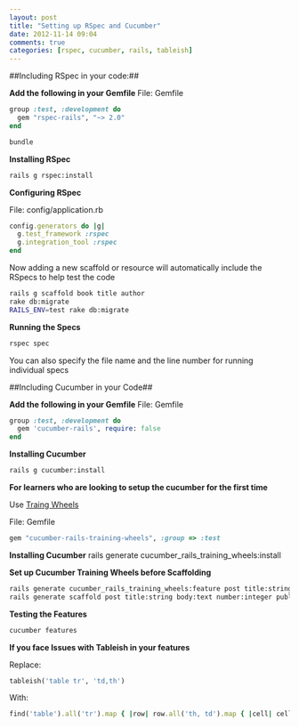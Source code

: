 ```yaml
---
layout: post
title: "Setting up RSpec and Cucumber"
date: 2012-11-14 09:04
comments: true
categories: [rspec, cucumber, rails, tableish]
---
```


##Including RSpec in your code:##


**Add the following in your Gemfile**
File: Gemfile
```ruby
group :test, :development do
  gem "rspec-rails", "~> 2.0"
end
```

```sh
bundle
```

**Installing RSpec**
```sh
rails g rspec:install
```

**Configuring RSpec**

File: config/application.rb

```ruby
config.generators do |g|
  g.test_framework :rspec
  g.integration_tool :rspec
end
```

Now adding a new scaffold or resource will automatically include the RSpecs to help
test the code

```sh
rails g scaffold book title author
rake db:migrate
RAILS_ENV=test rake db:migrate
```

**Running the Specs**

```sh
rspec spec
```

You can also specify the file name and the line number for running individual
specs


##Including Cucumber in your Code##

**Add the following in your Gemfile**
File: Gemfile

```ruby
group :test, :development do
  gem 'cucumber-rails', require: false
end
```

**Installing Cucumber**

```sh
rails g cucumber:install
```

**For learners who are looking to setup the cucumber for the first time**

Use [Traing Wheels](https://github.com/cucumber/cucumber-rails-training-wheels)

File: Gemfile
```ruby
gem "cucumber-rails-training-wheels", :group => :test
```
**Installing Cucumber**
rails generate cucumber_rails_training_wheels:install

**Set up Cucumber Training Wheels before Scaffolding**

```sh
rails generate cucumber_rails_training_wheels:feature post title:string body:text number:integer published:boolean
rails generate scaffold post title:string body:text number:integer published:boolean
```

**Testing the Features**

```sh
cucumber features
```

**If you face Issues with Tableish in your features**

Replace:
```ruby
tableish('table tr', 'td,th')
```
With:
```ruby
find('table').all('tr').map { |row| row.all('th, td').map { |cell| cell.text.strip } }
```



